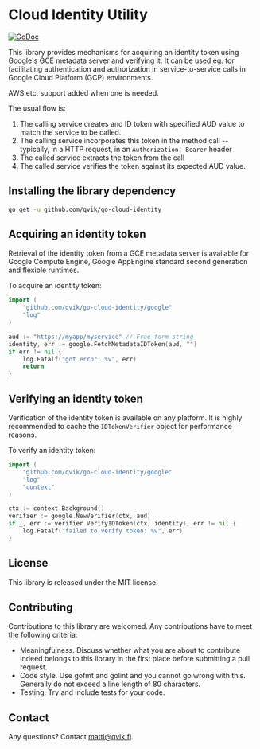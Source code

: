# Cloud Identity Utility

[![GoDoc](https://godoc.org/github.com/qvik/go-cloud-identity?status.svg)](https://godoc.org/github.com/qvik/go-cloud-identity)

This library provides mechanisms for acquiring an identity token using Google's GCE metadata server and verifying it. It can be used eg. for facilitating authentication and authorization in service-to-service calls in Google Cloud Platform (GCP) environments.

AWS etc. support added when one is needed.

The usual flow is:

1. The calling service creates and ID token with specified AUD value to match the service to be called. 
2. The calling service incorporates this token in the method call -- typically, in a HTTP request, in an `Authorization: Bearer` header
3. The called service extracts the token from the call
4. The called service verifies the token against its expected AUD value.

## Installing the library dependency

```sh
go get -u github.com/qvik/go-cloud-identity
```

## Acquiring an identity token

Retrieval of the identity token from a GCE metadata server is available for Google Compute Engine, Google AppEngine standard second generation and flexible runtimes.

To acquire an identity token:

```go
import (
    "github.com/qvik/go-cloud-identity/google"
    "log"
)

aud := "https://myapp/myservice" // Free-form string
identity, err := google.FetchMetadataIDToken(aud, "")
if err != nil {
    log.Fatalf("got error: %v", err)
    return
}
```

## Verifying an identity token

Verification of the identity token is available on any platform. It is highly recommended to cache the `IDTokenVerifier` object for performance reasons.

To verify an identity token:

```go
import (
    "github.com/qvik/go-cloud-identity/google"
    "log"
    "context"
)

ctx := context.Background()
verifier := google.NewVerifier(ctx, aud)
if _, err := verifier.VerifyIDToken(ctx, identity); err != nil {
    log.Fatalf("failed to verify token: %v", err)
}
```

## License

This library is released under the MIT license.

## Contributing 

Contributions to this library are welcomed. Any contributions have to meet the following criteria:

* Meaningfulness. Discuss whether what you are about to contribute indeed belongs to this library in the first place before submitting a pull request.
* Code style. Use gofmt and golint and you cannot go wrong with this. Generally do not exceed a line length of 80 characters.
* Testing. Try and include tests for your code.

## Contact

Any questions? Contact matti@qvik.fi.
